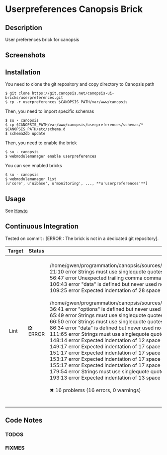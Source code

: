 # Userpreferences Canopsis Brick

## Description

User preferences brick for canopsis

## Screenshots



## Installation

You need to clone the git repository and copy directory to Canopsis path

    $ git clone https://git.canopsis.net/canopsis-ui-bricks/userpreferences.git
    $ cp -r userpreferences $CANOPSIS_PATH/var/www/canopsis

Then, you need to import specific schemas

    $ su - canopsis
    $ cp $CANOPSIS_PATH/var/www/canopsis/userpreferences/schemas/* $CANOPSIS_PATH/etc/schema.d
    $ schema2db update

Then, you need to enable the brick

    $ su - canopsis
    $ webmodulemanager enable userpreferences

You can see enabled bricks

    $ su - canopsis
    $ webmodulemanager list
    [u'core', u'uibase', u'monitoring', ..., **u'userpreferences'**]

## Usage

See [Howto](https://git.canopsis.net/canopsis-ui-bricks/userpreferences/blob/master/doc/index.rst)

## Continuous Integration

Tested on commit : [ERROR : The brick is not in a dedicated git repository].

| Target | Status | Log |
| ------ | ------ | --- |
| Lint   | :negative_squared_cross_mark: ERROR | <br>/home/gwen/programmation/canopsis/sources/webcore/var/www/canopsis/userpreferences/src/components/userpreferencesmanager/component.js<br>   21:10  error  Strings must use singlequote                              quotes<br>   56:47  error  Unexpected trailing comma                                 comma-dangle<br>  106:43  error  "data" is defined but never used                          no-unused-vars<br>  109:25  error  Expected indentation of 28 space characters but found 24  indent<br><br>/home/gwen/programmation/canopsis/sources/webcore/var/www/canopsis/userpreferences/src/mixins/userconfiguration.js<br>   36:41  error  "options" is defined but never used                       no-unused-vars<br>   65:49  error  Strings must use singlequote                              quotes<br>   66:50  error  Strings must use singlequote                              quotes<br>   86:34  error  "data" is defined but never used                          no-unused-vars<br>  111:65  error  Strings must use singlequote                              quotes<br>  148:14  error  Expected indentation of 12 space characters but found 13  indent<br>  149:17  error  Expected indentation of 17 space characters but found 16  indent<br>  151:17  error  Expected indentation of 17 space characters but found 16  indent<br>  153:17  error  Expected indentation of 17 space characters but found 16  indent<br>  155:17  error  Expected indentation of 17 space characters but found 16  indent<br>  179:54  error  Strings must use singlequote                              quotes<br>  193:13  error  Expected indentation of 13 space characters but found 12  indent<br><br>✖ 16 problems (16 errors, 0 warnings)<br><br> |

## Code Notes

### TODOS



### FIXMES


